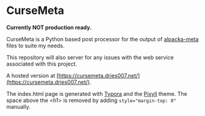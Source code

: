 # CurseMeta

**Currently NOT production ready.**

CurseMeta is a Python based post processor for the output of 
[alpacka-meta](https://github.com/NikkyAI/alpacka-meta) files
to suite my needs.

This repository will also server for any issues with the web
service associated with this project.

A hosted version at [https://cursemeta.dries007.net/](https://cursemeta.dries007.net/).

The index.html page is generated with [Typora](https://www.typora.io/)
and the [Pixyll](http://theme.typora.io/theme/Pixyll/) theme.
The space above the \<h1> is removed by adding `style="margin-top: 0"` manually.
